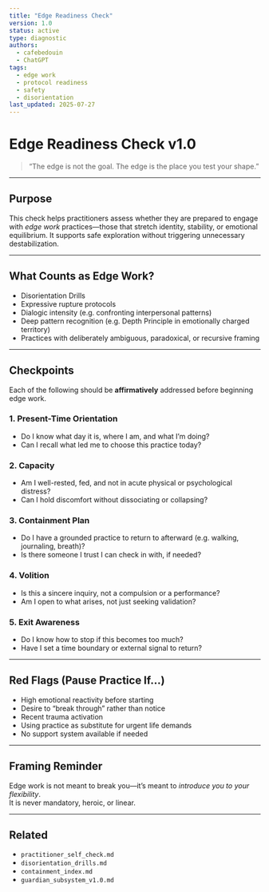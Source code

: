 ```yaml
---
title: "Edge Readiness Check"
version: 1.0
status: active
type: diagnostic
authors:
  - cafebedouin
  - ChatGPT
tags:
  - edge work
  - protocol readiness
  - safety
  - disorientation
last_updated: 2025-07-27
---
```

# Edge Readiness Check v1.0

> “The edge is not the goal. The edge is the place you test your shape.”

---

## Purpose

This check helps practitioners assess whether they are prepared to engage with *edge work* practices—those that stretch identity, stability, or emotional equilibrium. It supports safe exploration without triggering unnecessary destabilization.

---

## What Counts as Edge Work?

- Disorientation Drills
- Expressive rupture protocols
- Dialogic intensity (e.g. confronting interpersonal patterns)
- Deep pattern recognition (e.g. Depth Principle in emotionally charged territory)
- Practices with deliberately ambiguous, paradoxical, or recursive framing

---

## Checkpoints

Each of the following should be **affirmatively** addressed before beginning edge work.

### 1. **Present-Time Orientation**
- Do I know what day it is, where I am, and what I’m doing?
- Can I recall what led me to choose this practice today?

### 2. **Capacity**
- Am I well-rested, fed, and not in acute physical or psychological distress?
- Can I hold discomfort without dissociating or collapsing?

### 3. **Containment Plan**
- Do I have a grounded practice to return to afterward (e.g. walking, journaling, breath)?
- Is there someone I trust I can check in with, if needed?

### 4. **Volition**
- Is this a sincere inquiry, not a compulsion or a performance?
- Am I open to what arises, not just seeking validation?

### 5. **Exit Awareness**
- Do I know how to stop if this becomes too much?
- Have I set a time boundary or external signal to return?

---

## Red Flags (Pause Practice If...)

- High emotional reactivity before starting
- Desire to “break through” rather than notice
- Recent trauma activation
- Using practice as substitute for urgent life demands
- No support system available if needed

---

## Framing Reminder

Edge work is not meant to break you—it’s meant to *introduce you to your flexibility*.  
It is never mandatory, heroic, or linear.

---

## Related

- `practitioner_self_check.md`
- `disorientation_drills.md`
- `containment_index.md`
- `guardian_subsystem_v1.0.md`
